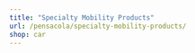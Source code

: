 ```yaml
---
title: "Specialty Mobility Products"
url: /pensacola/specialty-mobility-products/
shop: car
---
```

